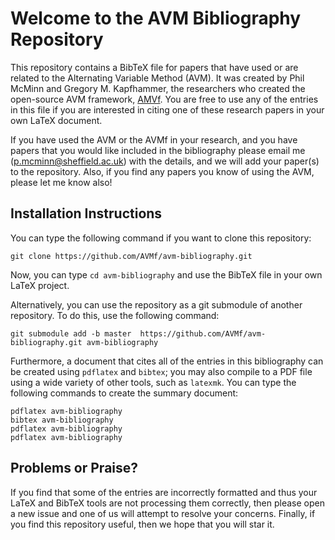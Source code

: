 # Welcome to the AVM Bibliography Repository

This repository contains a BibTeX file for papers that have used or are related
to the Alternating Variable Method (AVM). It was created by Phil McMinn and
Gregory M. Kapfhammer, the researchers who created the open-source AVM
framework, [AMVf](http://avmframework.org). You are free to use any of the
entries in this file if you are interested in citing one of these research
papers in your own LaTeX document.

If you have used the AVM or the AVMf in your research, and you have papers that
you would like included in the bibliography please email me
(p.mcminn@sheffield.ac.uk) with the details, and we will add your paper(s) to
the repository. Also, if you find any papers you know of using the AVM, please
let me know also!

## Installation Instructions

You can type the following command if you want to clone this repository:

```shell
git clone https://github.com/AVMf/avm-bibliography.git
```

Now, you can type `cd avm-bibliography` and use the BibTeX file in your own LaTeX project.

Alternatively, you can use the repository as a git submodule of another repository. To do this, use the following command:

```shell
git submodule add -b master  https://github.com/AVMf/avm-bibliography.git avm-bibliography
```

Furthermore, a document that cites all of the entries in this bibliography can be created using `pdflatex` and `bibtex`; you may also compile to a PDF file using a wide variety of other tools, such as `latexmk`. You can type the following commands to create the summary document:

```shell
pdflatex avm-bibliography
bibtex avm-bibliography
pdflatex avm-bibliography
pdflatex avm-bibliography
```

## Problems or Praise?

If you find that some of the entries are incorrectly formatted and thus your LaTeX and BibTeX tools are not processing
them correctly, then please open a new issue and one of us will attempt to resolve your concerns.  Finally, if you find
this repository useful, then we hope that you will star it.
